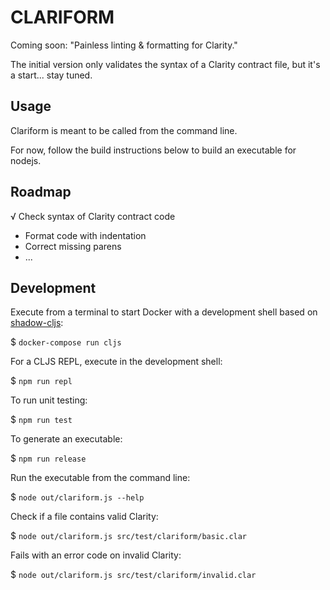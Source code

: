 # CLARIFORM

Coming soon: "Painless linting & formatting for Clarity."

The initial version only validates the syntax of a Clarity contract file,
but it's a start... stay tuned.

## Usage 

Clariform is meant to be called from the command line.

For now, follow the build instructions below to build an executable for nodejs.

## Roadmap

√ Check syntax of Clarity contract code
- Format code with indentation
- Correct missing parens
- ...

## Development 

Execute from a terminal to start Docker with a development shell
based on [shadow-cljs](https://github.com/thheller/shadow-cljs):

$ `docker-compose run cljs`

For a CLJS REPL, execute in the development shell:

$ `npm run repl`

To run unit testing:

$ `npm run test`

To generate an executable:

$ `npm run release`

Run the executable from the command line:

$ `node out/clariform.js --help`

Check if a file contains valid Clarity:

$ `node out/clariform.js src/test/clariform/basic.clar`

Fails with an error code on invalid Clarity:

$ `node out/clariform.js src/test/clariform/invalid.clar`
